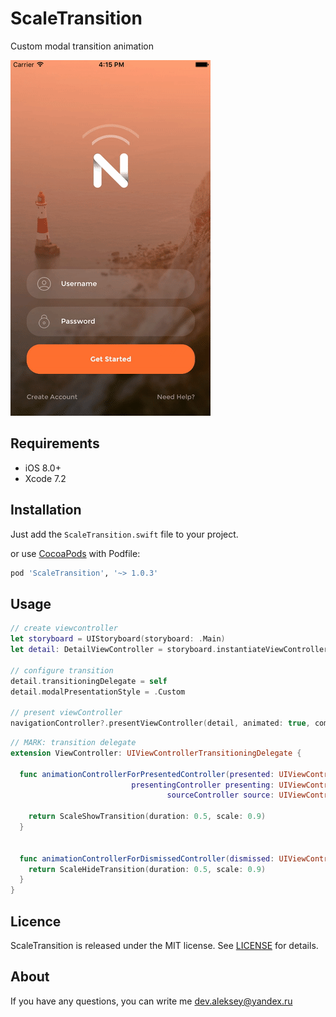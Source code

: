 # ScaleTransition

Custom modal transition animation

![Animation](Source/ScaleTransition.gif)

## Requirements

- iOS 8.0+
- Xcode 7.2

## Installation

Just add the ``` ScaleTransition.swift ``` file to your project.

or use [CocoaPods](https://cocoapods.org) with Podfile:
``` ruby
pod 'ScaleTransition', '~> 1.0.3'
```

## Usage


``` swift
// create viewcontroller
let storyboard = UIStoryboard(storyboard: .Main)
let detail: DetailViewController = storyboard.instantiateViewController()

// configure transition    
detail.transitioningDelegate = self
detail.modalPresentationStyle = .Custom

// present viewController    
navigationController?.presentViewController(detail, animated: true, completion: nil)
```

``` swift
// MARK: transition delegate
extension ViewController: UIViewControllerTransitioningDelegate {

  func animationControllerForPresentedController(presented: UIViewController,
                           presentingController presenting: UIViewController,
                                   sourceController source: UIViewController) -> UIViewControllerAnimatedTransitioning? {

    return ScaleShowTransition(duration: 0.5, scale: 0.9)
  }


  func animationControllerForDismissedController(dismissed: UIViewController) -> UIViewControllerAnimatedTransitioning? {
    return ScaleHideTransition(duration: 0.5, scale: 0.9)
  }
}
```

## Licence

ScaleTransition is released under the MIT license.
See [LICENSE](./LICENSE) for details.

## About

If you have any questions, you can write me dev.aleksey@yandex.ru
